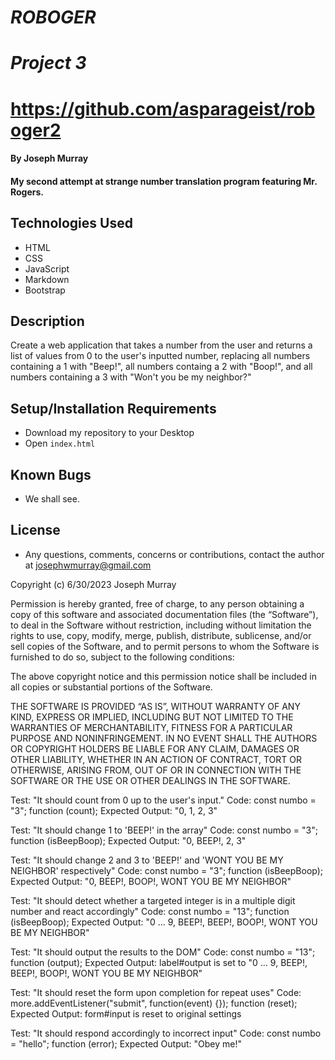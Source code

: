 # _ROBOGER_

# _Project 3_

# https://github.com/asparageist/roboger2

#### By Joseph Murray

#### My second attempt at strange number translation program featuring Mr. Rogers.

## Technologies Used

- HTML
- CSS
- JavaScript
- Markdown
- Bootstrap

## Description

Create a web application that takes a number from the user and returns a list of values from 0 to the user's inputted number, replacing all numbers containing a 1 with "Beep!", all numbers containg a 2 with "Boop!", and all numbers containing a 3 with "Won't you be my neighbor?"

## Setup/Installation Requirements

- Download my repository to your Desktop
- Open `index.html`

## Known Bugs

- We shall see.

## License

- Any questions, comments, concerns or contributions, contact the author at josephwmurray@gmail.com

Copyright (c) 6/30/2023 Joseph Murray

Permission is hereby granted, free of charge, to any person obtaining a copy of this software and associated documentation files (the “Software”), to deal in the Software without restriction, including without limitation the rights to use, copy, modify, merge, publish, distribute, sublicense, and/or sell copies of the Software, and to permit persons to whom the Software is furnished to do so, subject to the following conditions:

The above copyright notice and this permission notice shall be included in all copies or substantial portions of the Software.

THE SOFTWARE IS PROVIDED “AS IS”, WITHOUT WARRANTY OF ANY KIND, EXPRESS OR IMPLIED, INCLUDING BUT NOT LIMITED TO THE WARRANTIES OF MERCHANTABILITY, FITNESS FOR A PARTICULAR PURPOSE AND NONINFRINGEMENT. IN NO EVENT SHALL THE AUTHORS OR COPYRIGHT HOLDERS BE LIABLE FOR ANY CLAIM, DAMAGES OR OTHER LIABILITY, WHETHER IN AN ACTION OF CONTRACT, TORT OR OTHERWISE, ARISING FROM, OUT OF OR IN CONNECTION WITH THE SOFTWARE OR THE USE OR OTHER DEALINGS IN THE SOFTWARE.

Test: "It should count from 0 up to the user's input."
Code:
const numbo = "3";
function (count);
Expected Output: "0, 1, 2, 3"

Test: "It should change 1 to 'BEEP!' in the array"
Code:
const numbo = "3";
function (isBeepBoop);
Expected Output: "0, BEEP!, 2, 3"

Test: "It should change 2 and 3 to 'BEEP!' and 'WONT YOU BE MY NEIGHBOR' respectively"
Code:
const numbo = "3";
function (isBeepBoop);
Expected Output: "0, BEEP!, BOOP!, WONT YOU BE MY NEIGHBOR"

Test: "It should detect whether a targeted integer is in a multiple digit number and react accordingly"
Code:
const numbo = "13";
function (isBeepBoop);
Expected Output: "0 ... 9, BEEP!, BEEP!, BOOP!, WONT YOU BE MY NEIGHBOR"

Test: "It should output the results to the DOM"
Code:
const numbo = "13";
function (output);
Expected Output: label#output is set to "0 ... 9, BEEP!, BEEP!, BOOP!, WONT YOU BE MY NEIGHBOR"

Test: "It should reset the form upon completion for repeat uses"
Code:
more.addEventListener("submit", function(event) {});
function (reset);
Expected Output: form#input is reset to original settings

Test: "It should respond accordingly to incorrect input"
Code:
const numbo = "hello";
function (error);
Expected Output: "Obey me!"
